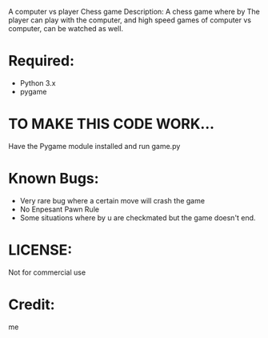  A computer vs player Chess game
Description: A chess game where by The player can play with the computer, and high speed games of computer vs computer, can be watched as well.


# Required:
- Python 3.x
- pygame


# TO MAKE THIS CODE WORK...
Have the Pygame module installed and run game.py


# Known Bugs:
- Very rare bug where a certain move will crash the game
- No Enpesant Pawn Rule
- Some situations where by u are checkmated but the game doesn't end.


# LICENSE:
Not for commercial use

# Credit:
me
